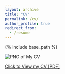 ```yaml
---
layout: archive
title: "CV"
permalink: /cv/
author_profile: true
redirect_from:
  - /resume
---
```


{% include base_path %}

<img alt="PNG of My CV" src="http://Yinsight.github.io/files/CV_Yunting_Yin.png" />

<a href="http://Yinsight.github.io/files/CV_Yunting_Yin.pdf" target="_blank">Click to View my CV [PDF]</a>

